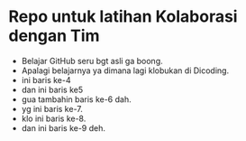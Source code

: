 # Repo untuk latihan Kolaborasi dengan Tim
- Belajar GitHub seru bgt asli ga boong.
- Apalagi belajarnya ya dimana lagi klobukan di Dicoding.
- ini baris ke-4
- dan ini baris ke5
- gua tambahin baris ke-6 dah.
- yg ini baris ke-7.
- klo ini baris ke-8.
- dan ini baris ke-9 deh.